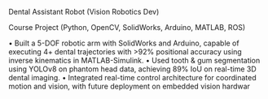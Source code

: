 Dental Assistant Robot (Vision Robotics Dev) 

Course Project (Python, OpenCV, SolidWorks, Arduino, MATLAB, ROS)

• Built a 5-DOF robotic arm with SolidWorks and Arduino, capable of executing 4+ dental trajectories with >92% positional accuracy using inverse kinematics in MATLAB-Simulink.
• Used tooth & gum segmentation using YOLOv8 on phantom head data, achieving 89% IoU on real-time 3D dental imaging. 
• Integrated real-time control architecture for coordinated motion and vision, with future deployment on embedded vision hardwar
